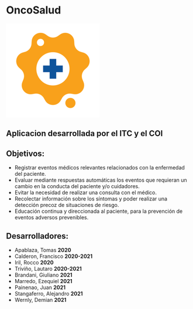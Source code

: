 # OncoSalud

![Oncosalud](src/assets/icon/Logo_Oncosalud_mediano.png)

## Aplicacion desarrollada por el ITC y el COI

## Objetivos:
- Registrar eventos médicos relevantes relacionados con la enfermedad del paciente.
- Evaluar mediante respuestas automáticas los eventos que requieran un cambio en la conducta del paciente y/o cuidadores.
- Evitar la necesidad de realizar una consulta con el médico.
- Recolectar información sobre los síntomas y poder realizar una detección precoz de situaciones de riesgo.
- Educación continua y direccionada al paciente, para la prevención de eventos adversos prevenibles.

## Desarrolladores:

- Apablaza, Tomas **2020**
- Calderon, Francisco **2020-2021**
- Iril, Rocco **2020**
- Triviño, Lautaro **2020-2021**
- Brandani, Giuliano **2021** 
- Marredo, Ezequiel **2021**
- Painenao, Juan **2021**
- Stangaferro, Alejandro **2021**
- Wernly, Demian **2021**